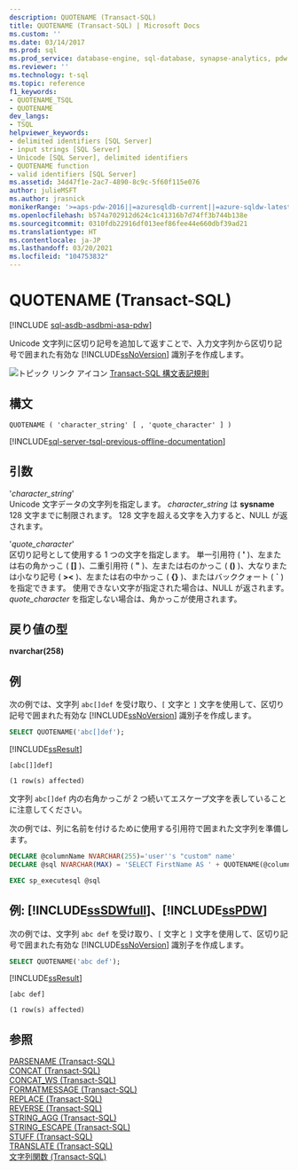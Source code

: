 ```yaml
---
description: QUOTENAME (Transact-SQL)
title: QUOTENAME (Transact-SQL) | Microsoft Docs
ms.custom: ''
ms.date: 03/14/2017
ms.prod: sql
ms.prod_service: database-engine, sql-database, synapse-analytics, pdw
ms.reviewer: ''
ms.technology: t-sql
ms.topic: reference
f1_keywords:
- QUOTENAME_TSQL
- QUOTENAME
dev_langs:
- TSQL
helpviewer_keywords:
- delimited identifiers [SQL Server]
- input strings [SQL Server]
- Unicode [SQL Server], delimited identifiers
- QUOTENAME function
- valid identifiers [SQL Server]
ms.assetid: 34d47f1e-2ac7-4890-8c9c-5f60f115e076
author: julieMSFT
ms.author: jrasnick
monikerRange: '>=aps-pdw-2016||=azuresqldb-current||=azure-sqldw-latest||>=sql-server-2016||>=sql-server-linux-2017||=azuresqldb-mi-current'
ms.openlocfilehash: b574a702912d624c1c41316b7d74ff3b744b138e
ms.sourcegitcommit: 0310fdb22916df013eef86fee44e660dbf39ad21
ms.translationtype: HT
ms.contentlocale: ja-JP
ms.lasthandoff: 03/20/2021
ms.locfileid: "104753832"
---
```

# <a name="quotename-transact-sql"></a>QUOTENAME (Transact-SQL)
[!INCLUDE [sql-asdb-asdbmi-asa-pdw](../../includes/applies-to-version/sql-asdb-asdbmi-asa-pdw.md)]

  Unicode 文字列に区切り記号を追加して返すことで、入力文字列から区切り記号で囲まれた有効な [!INCLUDE[ssNoVersion](../../includes/ssnoversion-md.md)] 識別子を作成します。  
  
 ![トピック リンク アイコン](../../database-engine/configure-windows/media/topic-link.gif "トピック リンク アイコン") [Transact-SQL 構文表記規則](../../t-sql/language-elements/transact-sql-syntax-conventions-transact-sql.md)  
  
## <a name="syntax"></a>構文  
  
```syntaxsql
QUOTENAME ( 'character_string' [ , 'quote_character' ] )   
```  
  
[!INCLUDE[sql-server-tsql-previous-offline-documentation](../../includes/sql-server-tsql-previous-offline-documentation.md)]

## <a name="arguments"></a>引数
 '*character_string*'  
 Unicode 文字データの文字列を指定します。 *character_string* は **sysname** 128 文字までに制限されます。 128 文字を超える文字を入力すると、NULL が返されます。  
  
 '*quote_character*'  
 区切り記号として使用する 1 つの文字を指定します。 単一引用符 ( **'** )、左または右の角かっこ ( **[]** )、二重引用符 ( **"** )、左または右のかっこ ( **()** )、大なりまたは小なり記号 ( **><** )、左または右の中かっこ ( **{}** )、またはバッククォート ( **\`** ) を指定できます。 使用できない文字が指定された場合は、NULL が返されます。 *quote_character* を指定しない場合は、角かっこが使用されます。  
  
## <a name="return-types"></a>戻り値の型  
 **nvarchar(258)**  
  
## <a name="examples"></a>例  
 次の例では、文字列 `abc[]def` を受け取り、`[` 文字と `]` 文字を使用して、区切り記号で囲まれた有効な [!INCLUDE[ssNoVersion](../../includes/ssnoversion-md.md)] 識別子を作成します。  
  
```sql
SELECT QUOTENAME('abc[]def');
```  
  
 [!INCLUDE[ssResult](../../includes/ssresult-md.md)]  
  
```  
[abc[]]def]
  
(1 row(s) affected)  
```  
  
 文字列 `abc[]def` 内の右角かっこが 2 つ続いてエスケープ文字を表していることに注意してください。  
 
 次の例では、列に名前を付けるために使用する引用符で囲まれた文字列を準備します。  
  
```sql
DECLARE @columnName NVARCHAR(255)='user''s "custom" name'
DECLARE @sql NVARCHAR(MAX) = 'SELECT FirstName AS ' + QUOTENAME(@columnName) + ' FROM dbo.DimCustomer'

EXEC sp_executesql @sql
```
  
## <a name="examples-sssdwfull-and-sspdw"></a>例: [!INCLUDE[ssSDWfull](../../includes/sssdwfull-md.md)]、[!INCLUDE[ssPDW](../../includes/sspdw-md.md)]  
 次の例では、文字列 `abc def` を受け取り、`[` 文字と `]` 文字を使用して、区切り記号で囲まれた有効な [!INCLUDE[ssNoVersion](../../includes/ssnoversion-md.md)] 識別子を作成します。  
  
```sql
SELECT QUOTENAME('abc def');   
```  
  
 [!INCLUDE[ssResult](../../includes/ssresult-md.md)]  
  
```  
[abc def]  
  
(1 row(s) affected)  
```  
  
## <a name="see-also"></a>参照  
 [PARSENAME &#40;Transact-SQL&#41;](../../t-sql/functions/parsename-transact-sql.md)  
 [CONCAT &#40;Transact-SQL&#41;](../../t-sql/functions/concat-transact-sql.md)  
 [CONCAT_WS &#40;Transact-SQL&#41;](../../t-sql/functions/concat-ws-transact-sql.md)  
 [FORMATMESSAGE &#40;Transact-SQL&#41;](../../t-sql/functions/formatmessage-transact-sql.md)  
 [REPLACE &#40;Transact-SQL&#41;](../../t-sql/functions/replace-transact-sql.md)  
 [REVERSE &#40;Transact-SQL&#41;](../../t-sql/functions/reverse-transact-sql.md)  
 [STRING_AGG &#40;Transact-SQL&#41;](../../t-sql/functions/string-agg-transact-sql.md)  
 [STRING_ESCAPE &#40;Transact-SQL&#41;](../../t-sql/functions/string-escape-transact-sql.md)  
 [STUFF &#40;Transact-SQL&#41;](../../t-sql/functions/stuff-transact-sql.md)  
 [TRANSLATE &#40;Transact-SQL&#41;](../../t-sql/functions/translate-transact-sql.md)  
 [文字列関数 &#40;Transact-SQL&#41;](../../t-sql/functions/string-functions-transact-sql.md)  
